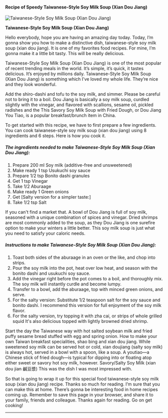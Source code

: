             

#### Recipe of Speedy Taiwanese-Style Soy Milk Soup (Xian Dou Jiang)

![Taiwanese-Style Soy Milk Soup (Xian Dou Jiang)](https://img-global.cpcdn.com/recipes/4712171284987904/751x532cq70/taiwanese-style-soy-milk-soup-xian-dou-jiang-recipe-main-photo.jpg)

**Taiwanese-Style Soy Milk Soup (Xian Dou Jiang)**

Hello everybody, hope you are having an amazing day today. Today, I’m gonna show you how to make a distinctive dish, taiwanese-style soy milk soup (xian dou jiang). It is one of my favorites food recipes. For mine, I’m gonna make it a little bit tasty. This will be really delicious.

Taiwanese-Style Soy Milk Soup (Xian Dou Jiang) is one of the most popular of recent trending meals in the world. It’s simple, it’s quick, it tastes delicious. It’s enjoyed by millions daily. Taiwanese-Style Soy Milk Soup (Xian Dou Jiang) is something which I’ve loved my whole life. They’re nice and they look wonderful.

Add the shiro-dashi and tofu to the soy milk, and simmer. Please be careful not to bring it to a boil. Dou Jiang is basically a soy milk soup, curdled slightly with the vinegar, and flavored with scallions, sesame oil, pickled radishes and the This Savory Soy Milk Soup with Fried Dough, or Dou Jiang You Tiao, is a popular breakfast/brunch item in China.

To get started with this recipe, we have to first prepare a few ingredients. You can cook taiwanese-style soy milk soup (xian dou jiang) using 8 ingredients and 6 steps. Here is how you cook it.

##### The ingredients needed to make Taiwanese-Style Soy Milk Soup (Xian Dou Jiang):

1.  Prepare 200 ml Soy milk (additive-free and unsweetened)
2.  Make ready 1 tsp Usukuchi soy sauce
3.  Prepare 1/2 tsp Bonito dashi granules
4.  Get 1 tsp Vinegar
5.  Take 1/2 Aburaage
6.  Make ready 1 Green onions
7.  Get \[Salty version for a simpler taste:\]
8.  Take 1/2 tsp Salt

If you can't find a market that. A bowl of Dou Jiang is full of soy milk, seasoned with a unique combination of spices and vinegar. Dried shrimps are most commonly added to the soup, as they Dou Jiang is one surefire option to make your winters a little better. This soy milk soup is just what you need to satisfy your caloric needs.

##### Instructions to make Taiwanese-Style Soy Milk Soup (Xian Dou Jiang):

1.  Toast both sides of the aburaage in an oven or the like, and chop into strips.
2.  Pour the soy milk into the pot, heat over low heat, and season with the bonito dashi and usukuchi soy sauce.
3.  Add the vinegar right before the pot comes to a boil, and thoroughly mix. The soy milk will instantly curdle and become lumpy.
4.  Transfer to a bowl, add the aburaage, top with minced green onions, and serve.
5.  For the salty version: Substitute 1/2 teaspoon salt for the soy sauce and bonito dashi. I recommend this version for full enjoyment of the soy milk flavor.
6.  For the salty version, try topping it with zha cai, or strips of whole grilled squid It's also delicious topped with lightly browned dried shrimp.

Start the day the Taiwanese way with hot salted soybean milk and fried puffy sesame bread stuffed with egg and spring onion. How to make your own Taiwan breakfast specialities, shao bing and xian dou jiang. While sweetened soy milk can be served hot or cold, xian doujiang (salty soy milk) is always hot, served in a bowl with a spoon, like a soup. A youtiao—a Chinese stick of fried dough—is typical for dipping into or floating atop either sweet or savory hot soy milk, however. Savory/Salty Soy Milk (xian dou jian 鹹豆漿) This was the dish I was most impressed with.

So that is going to wrap it up for this special food taiwanese-style soy milk soup (xian dou jiang) recipe. Thanks so much for reading. I’m sure that you can make this at home. There’s gonna be interesting food in home recipes coming up. Remember to save this page in your browser, and share it to your family, friends and colleague. Thanks again for reading. Go on get cooking!

* * *